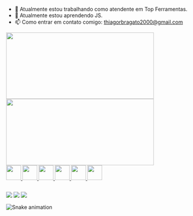 - 🔭 Atualmente estou trabalhando como atendente em Top Ferramentas.
- 🌱 Atualmente estou aprendendo JS.
- 📫 Como entrar em contato comigo: thiagorbragato2000@gmail.com
<div>
    <a href="https://github.com/thiagobragato">
    <img height="180em"  width="400em" src="https://github-readme-stats.vercel.app/api?username=thiagobragato&show_icons=true&theme=dark&include_all_commits=true&count_private=true"/>
     <img height="180em" width="400em" src="https://github-readme-stats.vercel.app/api/top-langs/?username=thiagobragato&layout=compact&langs_count=7&theme=dark"/>
</div>
  
<div>
  <img src="https://cdn.jsdelivr.net/gh/devicons/devicon/icons/html5/html5-original.svg" width="40" height="40"/>
  <img src="https://cdn.jsdelivr.net/gh/devicons/devicon/icons/css3/css3-original-wordmark.svg" width="40" height="40"/>
  <img src="https://cdn.jsdelivr.net/gh/devicons/devicon/icons/sass/sass-original.svg" width="40" height="40" />
  <img src="https://cdn.jsdelivr.net/gh/devicons/devicon/icons/bootstrap/bootstrap-plain.svg" width="40" height="40"/>
  <img src="https://cdn.jsdelivr.net/gh/devicons/devicon/icons/javascript/javascript-original.svg" width="40" height="40" />
  <img src="https://cdn.jsdelivr.net/gh/devicons/devicon/icons/jquery/jquery-original-wordmark.svg" width="40" height="40"/>
</div>

  
##

<div>
	<a href="mailto:thiagorbragato2000@gmail.com" target="_blank"><img src="https://img.shields.io/badge/Gmail-D14836?style=for-the-badge&logo=gmail&logoColor=white"/></a>
	<a href="https://www.linkedin.com/in/thiago-rodrigues-bragato-590b53123" target="_blank"><img src="https://img.shields.io/badge/LinkedIn-0077B5?style=for-the-badge&logo=linkedin&logoColor=white"/></a>
	<a href="https://www.instagram.com/thiago_bragato/" target="_blank"><img src="https://img.shields.io/badge/Instagram-E4405F?style=for-the-badge&logo=instagram&logoColor=white"/>	</a>
</div>
  
![Snake animation](https://github.com/thiagobragato/thiagobragato/blob/output/github-contribution-grid-snake.svg)
